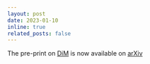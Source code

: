 ```yaml
---
layout: post
date: 2023-01-10
inline: true
related_posts: false
---
```


The pre-print on [DiM](https://zblasingame.github.io/DiM/) is now available on [arXiv](https://arxiv.org/abs/2301.04218)
